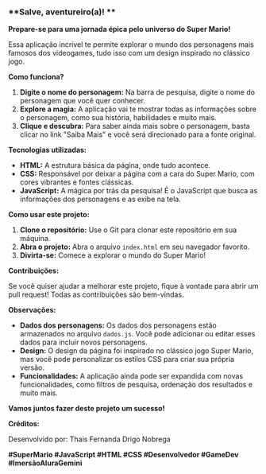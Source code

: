 ### **Salve, aventureiro(a)! **

**Prepare-se para uma jornada épica pelo universo do Super Mario!** 

Essa aplicação incrível te permite explorar o mundo dos personagens mais famosos dos videogames, tudo isso com um design inspirado no clássico jogo. 

**Como funciona?**

1. **Digite o nome do personagem:** Na barra de pesquisa, digite o nome do personagem que você quer conhecer.
2. **Explore a magia:** A aplicação vai te mostrar todas as informações sobre o personagem, como sua história, habilidades e muito mais.
3. **Clique e descubra:** Para saber ainda mais sobre o personagem, basta clicar no link "Saiba Mais" e você será direcionado para a fonte original.

**Tecnologias utilizadas:**

* **HTML:** A estrutura básica da página, onde tudo acontece.
* **CSS:** Responsável por deixar a página com a cara do Super Mario, com cores vibrantes e fontes clássicas.
* **JavaScript:** A mágica por trás da pesquisa! É o JavaScript que busca as informações dos personagens e as exibe na tela.

**Como usar este projeto:**

1. **Clone o repositório:** Use o Git para clonar este repositório em sua máquina.
2. **Abra o projeto:** Abra o arquivo `index.html` em seu navegador favorito.
3. **Divirta-se:** Comece a explorar o mundo do Super Mario!

**Contribuições:**

Se você quiser ajudar a melhorar este projeto, fique à vontade para abrir um pull request! Todas as contribuições são bem-vindas. 

**Observações:**

* **Dados dos personagens:** Os dados dos personagens estão armazenados no arquivo `dados.js`. Você pode adicionar ou editar esses dados para incluir novos personagens.
* **Design:** O design da página foi inspirado no clássico jogo Super Mario, mas você pode personalizar os estilos CSS para criar sua própria versão.
* **Funcionalidades:** A aplicação ainda pode ser expandida com novas funcionalidades, como filtros de pesquisa, ordenação dos resultados e muito mais.

**Vamos juntos fazer deste projeto um sucesso!** 

**Créditos:**

Desenvolvido por: Thais Fernanda Drigo Nobrega

**#SuperMario #JavaScript #HTML #CSS #Desenvolvedor #GameDev #ImersãoAluraGemini**
